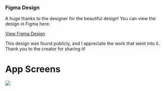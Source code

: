 ### Figma Design

A huge thanks to the designer for the beautiful design! You can view the design in Figma here:

[View Figma Design]([https://www.figma.com/design/ZlCnIyw4OQDppahnEUfMog/Furniture-Shopping---Minimal-UI-Kit-(Community)?node-id=1-32&node-type=canvas&t=k8wg4tXztIkmCPyo-0](https://www.figma.com/design/hznMAcMmv7TyQca9wJWyam/e-commerce-app--Community-?node-id=0-1&p=f&t=Z8pH2RLRMN3uGe6q-0))

This design was found publicly, and I appreciate the work that went into it. Thank you to the creator for sharing it!

# App Screens

![](https://github.com/ParimSsme/e_commerce_app/blob/main/preview.gif)
